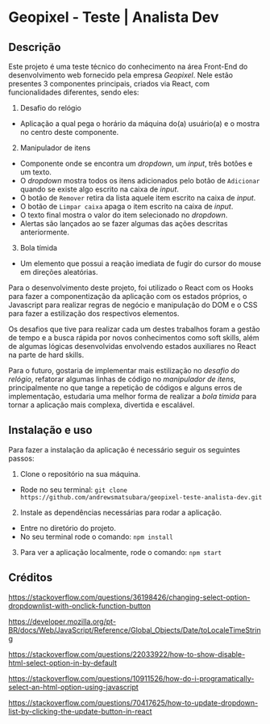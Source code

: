 # Geopixel - Teste | Analista Dev

## Descrição

Este projeto é uma teste técnico do conhecimento na área Front-End do desenvolvimento web fornecido pela empresa *Geopixel*. Nele estão presentes 3 componentes principais, criados via React, com funcionalidades diferentes, sendo eles:

1. Desafio do relógio
- Aplicação a qual pega o horário da máquina do(a) usuário(a) e o mostra no centro deste componente.
2. Manipulador de itens
- Componente onde se encontra um *dropdown*, um *input*, três botôes e um texto.
- O *dropdown* mostra todos os itens adicionados pelo botão de `Adicionar` quando se existe algo escrito na caixa de *input*.
- O botão de `Remover` retira da lista aquele item escrito na caixa de *input*.
- O botão de `Limpar caixa` apaga o item escrito na caixa de *input*.
- O texto final mostra o valor do item selecionado no *dropdown*.
- Alertas são lançados ao se fazer algumas das ações descritas anteriormente.
3. Bola tímida
- Um elemento que possui a reação imediata de fugir do cursor do mouse em direções aleatórias.

Para o desenvolvimento deste projeto, foi utilizado o React com os Hooks para fazer a componentização da aplicação com os estados próprios, o Javascript para realizar regras de negócio e manipulação do DOM e o CSS para fazer a estilização dos respectivos elementos.

Os desafios que tive para realizar cada um destes trabalhos foram a gestão de tempo e a busca rápida por novos conhecimentos como soft skills, além de algumas lógicas desenvolvidas envolvendo estados auxiliares no React na parte de hard skills.

Para o futuro, gostaria de implementar mais estilização no *desafio do relógio*, refatorar algumas linhas de código no *manipulador de itens*, principalmente no que tange a repetição de códigos e alguns erros de implementação, estudaria uma melhor forma de realizar a *bola tímida* para tornar a aplicação mais complexa, divertida e escalável.

## Instalação e uso

Para fazer a instalação da aplicação é necessário seguir os seguintes passos:

1. Clone o repositório na sua máquina.
- Rode no seu terminal: `git clone https://github.com/andrewsmatsubara/geopixel-teste-analista-dev.git`
2. Instale as dependências necessárias para rodar a aplicação.
- Entre no diretório do projeto.
- No seu terminal rode o comando: `npm install`
3. Para ver a aplicação localmente, rode o comando: `npm start`

## Créditos

https://stackoverflow.com/questions/36198426/changing-select-option-dropdownlist-with-onclick-function-button

https://developer.mozilla.org/pt-BR/docs/Web/JavaScript/Reference/Global_Objects/Date/toLocaleTimeString

https://stackoverflow.com/questions/22033922/how-to-show-disable-html-select-option-in-by-default

https://stackoverflow.com/questions/10911526/how-do-i-programatically-select-an-html-option-using-javascript

https://stackoverflow.com/questions/70417625/how-to-update-dropdown-list-by-clicking-the-update-button-in-react
